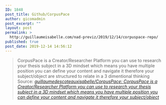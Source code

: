 ```yaml
---
ID: 1848
post_title: Github/CorpusPace
author: gicomadmin
post_excerpt: ""
layout: post
permalink: >
  http://guillaumeisabelle.com/nad-previz/2019/12/14/corpuspace-repo/
published: true
post_date: 2019-12-14 14:56:12
---
```

> CorpusPace is a Creator/Researcher Platform you can use to research your thesis subject in a 3D mindset which means you have multiple position you can define your content and navigate it therefore your subject/object are structured to relate in a 3 dimentional thinking Source: *[guillaumedescoteauxisabelle/CorpusPace: CorpusPace is a Creator/Researcher Platform you can use to research your thesis subject in a 3D mindset which means you have multiple position you can define your content and navigate it therefore your subject/object][1]*

 [1]: https://github.com/guillaumedescoteauxisabelle/CorpusPace
